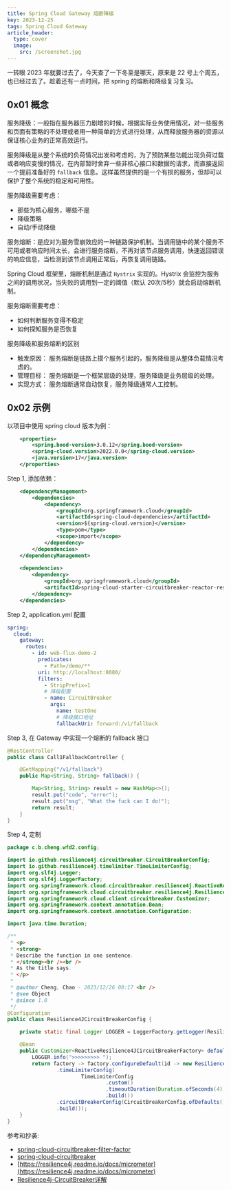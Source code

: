 ```yaml
---
title: Spring Cloud Gateway 熔断降级
key: 2023-12-25
tags: Spring Cloud Gateway
article_header:
  type: cover
  image:
    src: /screenshot.jpg
---
```


一转眼 2023 年就要过去了，今天查了一下冬至是哪天，原来是 22 号上个周五，也已经过去了。趁着还有一点时间，把 spring 的熔断和降级复习复习。

<!--more-->

## 0x01 概念

服务降级：一般指在服务器压力剧增的时候，根据实际业务使用情况，对一些服务和页面有策略的不处理或者用一种简单的方式进行处理，从而释放服务器的资源以保证核心业务的正常高效运行。

服务降级是从整个系统的负荷情况出发和考虑的，为了预防某些功能出现负荷过载或者响应变慢的情况，在内部暂时舍弃一些非核心接口和数据的请求，而直接返回一个提前准备好的 `fallback` 信息。这样虽然提供的是一个有损的服务，但却可以保护了整个系统的稳定和可用性。

服务降级需要考虑：

- 那些为核心服务，哪些不是
- 降级策略
- 自动/手动降级

服务熔断：是应对为服务雪崩效应的一种链路保护机制。当调用链中的某个服务不可用或者响应时间太长，会进行服务熔断，不再对该节点服务调用，快速返回错误的响应信息，当检测到该节点调用正常后，再恢复调用链路。

Spring Cloud 框架里，熔断机制是通过 `Hystrix` 实现的。Hystrix 会监控为服务之间的调用状况，当失败的调用到一定的阈值（默认 20次/5秒）就会启动熔断机制。

服务熔断需要考虑：

- 如何判断服务变得不稳定
- 如何探知服务是否恢复

服务降级和服务熔断的区别

- 触发原因： 服务熔断是链路上摸个服务引起的，服务降级是从整体负载情况考虑的。
- 管理目标： 服务熔断是一个框架层级的处理，服务降级是业务层级的处理。
- 实现方式： 服务熔断通常自动恢复，服务降级通常人工控制。

## 0x02 示例

以项目中使用 spring cloud 版本为例： 

```xml
    <properties>
        <spring.bood-version>3.0.12</spring.bood-version>
        <spring-cloud.version>2022.0.0</spring-cloud.version>
        <java.version>17</java.version>
    </properties>
```

Step 1, 添加依赖：

```xml
    <dependencyManagement>
        <dependencies>
            <dependency>
                <groupId>org.springframework.cloud</groupId>
                <artifactId>spring-cloud-dependencies</artifactId>
                <version>${spring-cloud.version}</version>
                <type>pom</type>
                <scope>import</scope>
            </dependency>
        </dependencies>
    </dependencyManagement>
    
    <dependencies>
        <dependency>
            <groupId>org.springframework.cloud</groupId>
            <artifactId>spring-cloud-starter-circuitbreaker-reactor-resilience4j</artifactId>
        </dependency>
    </dependencies>
```

Step 2, application.yml 配置

```yaml
spring:
  cloud:
    gateway:
      routes:
        - id: web-flux-demo-2
          predicates:
            - Path=/demo/**
          uri: http://localhost:8080/
          filters:
            - StripPrefix=1
            # 降级配置
            - name: CircuitBreaker
              args:
                name: testOne
                # 降级接口地址
                fallbackUri: forward:/v1/fallback
```

Step 3, 在 Gateway 中实现一个熔断的 fallback 接口

```java
@RestController
public class Call1FallbackController {

    @GetMapping("/v1/fallback")
    public Map<String, String> fallback() {

        Map<String, String> result = new HashMap<>();
        result.put("code", "error");
        result.put("msg", "What the fuck can I do!");
        return result;
    }
}
```

Step  4, 定制

```java
package c.b.cheng.wfd2.config;

import io.github.resilience4j.circuitbreaker.CircuitBreakerConfig;
import io.github.resilience4j.timelimiter.TimeLimiterConfig;
import org.slf4j.Logger;
import org.slf4j.LoggerFactory;
import org.springframework.cloud.circuitbreaker.resilience4j.ReactiveResilience4JCircuitBreakerFactory;
import org.springframework.cloud.circuitbreaker.resilience4j.Resilience4JConfigBuilder;
import org.springframework.cloud.client.circuitbreaker.Customizer;
import org.springframework.context.annotation.Bean;
import org.springframework.context.annotation.Configuration;

import java.time.Duration;

/**
 * <p>
 * <strong>
 * Describe the function in one sentence.
 * </strong><br /><br />
 * As the title says.
 * </p>
 *
 * @author Cheng, Chao - 2023/12/26 00:17 <br />
 * @see Object
 * @since 1.0
 */
@Configuration
public class Resilience4JCircuitBreakerConfig {

    private static final Logger LOGGER = LoggerFactory.getLogger(Resilience4JCircuitBreakerConfig.class);

    @Bean
    public Customizer<ReactiveResilience4JCircuitBreakerFactory> defaultCustomizer() {
        LOGGER.info(">>>>>>>>> ");
        return factory -> factory.configureDefault(id -> new Resilience4JConfigBuilder(id)
                .timeLimiterConfig(
                        TimeLimiterConfig
                                .custom()
                                .timeoutDuration(Duration.ofSeconds(4))
                                .build())
                .circuitBreakerConfig(CircuitBreakerConfig.ofDefaults())
                .build());
    }
}

```

参考和抄袭:

- [spring-cloud-circuitbreaker-filter-factor](https://cloud.spring.io/spring-cloud-gateway/reference/html/#spring-cloud-circuitbreaker-filter-factory)
- [spring-cloud-circuitbreaker](https://cloud.spring.io/spring-cloud-circuitbreaker/reference/html/spring-cloud-circuitbreaker.html)
- [https://resilience4j.readme.io/docs/micrometer](https://resilience4j.readme.io/docs/micrometer)
- [Resilience4j-CircuitBreaker详解](https://www.jianshu.com/p/b6a3bf63be89)


